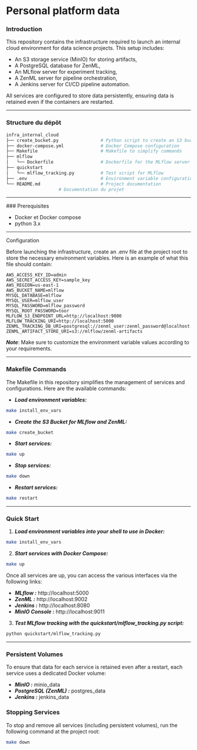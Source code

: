 # Personal platform data

### Introduction

This repository contains the infrastructure required to launch an internal cloud environment for data science projects. This setup includes:

- An S3 storage service (MinIO) for storing artifacts,
- A PostgreSQL database for ZenML,
- An MLflow server for experiment tracking,
- A ZenML server for pipeline orchestration,
- A Jenkins server for CI/CD pipeline automation.

All services are configured to store data persistently, ensuring data is retained even if the containers are restarted.

---

### Structure du dépöt

```bash
infra_internal_cloud
├── create_bucket.py                # Python script to create an S3 bucket
├── docker-compose.yml              # Docker Compose configuration
├── Makefile                        # Makefile to simplify commands
├── mlflow
│   └── Dockerfile                  # Dockerfile for the MLflow server
├── quickstart
│   └── mlflow_tracking.py          # Test script for MLflow
├── .env                            # Environment variable configuration file
└── README.md                       # Project documentation
                    # Documentation du projet
```

---

### Prerequisites
- Docker et Docker compose
- python 3.x

---


Configuration

Before launching the infrastructure, create an .env file at the project root to store the necessary environment variables. Here is an example of what this file should contain:
```dotenv
AWS_ACCESS_KEY_ID=admin
AWS_SECRET_ACCESS_KEY=sample_key
AWS_REGION=us-east-1
AWS_BUCKET_NAME=mlflow
MYSQL_DATABASE=mlflow
MYSQL_USER=mlflow_user
MYSQL_PASSWORD=mlflow_password
MYSQL_ROOT_PASSWORD=toor
MLFLOW_S3_ENDPOINT_URL=http://localhost:9000
MLFLOW_TRACKING_URI=http://localhost:5000
ZENML_TRACKING_DB_URI=postgresql://zenml_user:zenml_password@localhost:5433/zenml
ZENML_ARTIFACT_STORE_URI=s3://mlflow/zenml-artifacts
```
***Note***: Make sure to customize the environment variable values according to your requirements.

---
### Makefile Commands

The Makefile in this repository simplifies the management of services and configurations. Here are the available commands:

- ***Load environment variables:***
```bash
make install_env_vars
```
- ***Create the S3 Bucket for MLflow and ZenML:***
```bash
make create_bucket
```
- ***Start services:***
```bash
make up
```
- ***Stop services:***
```bash
make down
```
- ***Restart services:***
```bash
make restart
```

---
### Quick Start

1. ***Load environment variables into your shell to use in Docker:***
```bash
make install_env_vars
```
2. ***Start services with Docker Compose:***
```bash
make up
```
Once all services are up, you can access the various interfaces via the following links:
- ***MLflow :*** http://localhost:5000
- ***ZenML :*** http://localhost:9002
- ***Jenkins :*** http://localhost:8080
- ***MinIO Console :*** http://localhost:9011

3. ***Test MLflow tracking with the quickstart/mlflow_tracking.py script:***
```bash
python quickstart/mlflow_tracking.py
```

---

### Persistent Volumes

To ensure that data for each service is retained even after a restart, each service uses a dedicated Docker volume:
- ***MinIO :*** minio_data
- ***PostgreSQL (ZenML) :*** postgres_data
- ***Jenkins :*** jenkins_data

### Stopping Services

To stop and remove all services (including persistent volumes), run the following command at the project root:
```bash
make down
```
